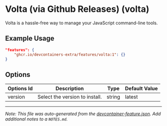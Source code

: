 
# Volta (via Github Releases) (volta)

Volta is a hassle-free way to manage your JavaScript command-line tools.

## Example Usage

```json
"features": {
    "ghcr.io/devcontainers-extra/features/volta:1": {}
}
```

## Options

| Options Id | Description | Type | Default Value |
|-----|-----|-----|-----|
| version | Select the version to install. | string | latest |



---

_Note: This file was auto-generated from the [devcontainer-feature.json](devcontainer-feature.json).  Add additional notes to a `NOTES.md`._
